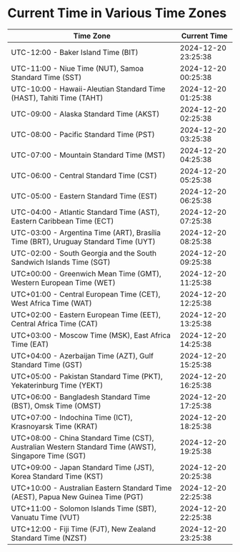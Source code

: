 # Current Time in Various Time Zones

| Time Zone | Current Time |
|-----------|--------------|
| UTC-12:00 - Baker Island Time (BIT) | 2024-12-20 23:25:38 |
| UTC-11:00 - Niue Time (NUT), Samoa Standard Time (SST) | 2024-12-20 00:25:38 |
| UTC-10:00 - Hawaii-Aleutian Standard Time (HAST), Tahiti Time (TAHT) | 2024-12-20 01:25:38 |
| UTC-09:00 - Alaska Standard Time (AKST) | 2024-12-20 02:25:38 |
| UTC-08:00 - Pacific Standard Time (PST) | 2024-12-20 03:25:38 |
| UTC-07:00 - Mountain Standard Time (MST) | 2024-12-20 04:25:38 |
| UTC-06:00 - Central Standard Time (CST) | 2024-12-20 05:25:38 |
| UTC-05:00 - Eastern Standard Time (EST) | 2024-12-20 06:25:38 |
| UTC-04:00 - Atlantic Standard Time (AST), Eastern Caribbean Time (ECT) | 2024-12-20 07:25:38 |
| UTC-03:00 - Argentina Time (ART), Brasília Time (BRT), Uruguay Standard Time (UYT) | 2024-12-20 08:25:38 |
| UTC-02:00 - South Georgia and the South Sandwich Islands Time (SGT) | 2024-12-20 09:25:38 |
| UTC±00:00 - Greenwich Mean Time (GMT), Western European Time (WET) | 2024-12-20 11:25:38 |
| UTC+01:00 - Central European Time (CET), West Africa Time (WAT) | 2024-12-20 12:25:38 |
| UTC+02:00 - Eastern European Time (EET), Central Africa Time (CAT) | 2024-12-20 13:25:38 |
| UTC+03:00 - Moscow Time (MSK), East Africa Time (EAT) | 2024-12-20 14:25:38 |
| UTC+04:00 - Azerbaijan Time (AZT), Gulf Standard Time (GST) | 2024-12-20 15:25:38 |
| UTC+05:00 - Pakistan Standard Time (PKT), Yekaterinburg Time (YEKT) | 2024-12-20 16:25:38 |
| UTC+06:00 - Bangladesh Standard Time (BST), Omsk Time (OMST) | 2024-12-20 17:25:38 |
| UTC+07:00 - Indochina Time (ICT), Krasnoyarsk Time (KRAT) | 2024-12-20 18:25:38 |
| UTC+08:00 - China Standard Time (CST), Australian Western Standard Time (AWST), Singapore Time (SGT) | 2024-12-20 19:25:38 |
| UTC+09:00 - Japan Standard Time (JST), Korea Standard Time (KST) | 2024-12-20 20:25:38 |
| UTC+10:00 - Australian Eastern Standard Time (AEST), Papua New Guinea Time (PGT) | 2024-12-20 22:25:38 |
| UTC+11:00 - Solomon Islands Time (SBT), Vanuatu Time (VUT) | 2024-12-20 22:25:38 |
| UTC+12:00 - Fiji Time (FJT), New Zealand Standard Time (NZST) | 2024-12-20 23:25:38 |
